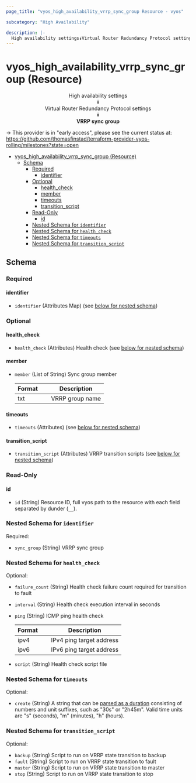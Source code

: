 ```yaml
---
page_title: "vyos_high_availability_vrrp_sync_group Resource - vyos"

subcategory: "High Availability"

description: |-
  High availability settings⯯Virtual Router Redundancy Protocol settings⯯VRRP sync group
---
```


# vyos_high_availability_vrrp_sync_group (Resource)
<center>

High availability settings  
⯯  
Virtual Router Redundancy Protocol settings  
⯯  
**VRRP sync group**


</center>

-> This provider is in "early access", please see the current status at: https://github.com/thomasfinstad/terraform-provider-vyos-rolling/milestones?state=open

<!--TOC-->

- [vyos_high_availability_vrrp_sync_group (Resource)](#vyos_high_availability_vrrp_sync_group-resource)
  - [Schema](#schema)
    - [Required](#required)
      - [identifier](#identifier)
    - [Optional](#optional)
      - [health_check](#health_check)
      - [member](#member)
      - [timeouts](#timeouts)
      - [transition_script](#transition_script)
    - [Read-Only](#read-only)
      - [id](#id)
    - [Nested Schema for `identifier`](#nested-schema-for-identifier)
    - [Nested Schema for `health_check`](#nested-schema-for-health_check)
    - [Nested Schema for `timeouts`](#nested-schema-for-timeouts)
    - [Nested Schema for `transition_script`](#nested-schema-for-transition_script)

<!--TOC-->

<!-- schema generated by tfplugindocs -->
## Schema

### Required

#### identifier
- `identifier` (Attributes Map) (see [below for nested schema](#nestedatt--identifier))

### Optional

#### health_check
- `health_check` (Attributes) Health check (see [below for nested schema](#nestedatt--health_check))
#### member
- `member` (List of String) Sync group member

    |  Format  &emsp;|  Description      |
    |----------|-------------------|
    |  txt     &emsp;|  VRRP group name  |
#### timeouts
- `timeouts` (Attributes) (see [below for nested schema](#nestedatt--timeouts))
#### transition_script
- `transition_script` (Attributes) VRRP transition scripts (see [below for nested schema](#nestedatt--transition_script))

### Read-Only

#### id
- `id` (String) Resource ID, full vyos path to the resource with each field separated by dunder (`__`).

<a id="nestedatt--identifier"></a>
### Nested Schema for `identifier`

Required:

- `sync_group` (String) VRRP sync group


<a id="nestedatt--health_check"></a>
### Nested Schema for `health_check`

Optional:

- `failure_count` (String) Health check failure count required for transition to fault
- `interval` (String) Health check execution interval in seconds
- `ping` (String) ICMP ping health check

    |  Format  &emsp;|  Description               |
    |----------|----------------------------|
    |  ipv4    &emsp;|  IPv4 ping target address  |
    |  ipv6    &emsp;|  IPv6 ping target address  |
- `script` (String) Health check script file


<a id="nestedatt--timeouts"></a>
### Nested Schema for `timeouts`

Optional:

- `create` (String) A string that can be [parsed as a duration](https://pkg.go.dev/time#ParseDuration) consisting of numbers and unit suffixes, such as &#34;30s&#34; or &#34;2h45m&#34;. Valid time units are &#34;s&#34; (seconds), &#34;m&#34; (minutes), &#34;h&#34; (hours).


<a id="nestedatt--transition_script"></a>
### Nested Schema for `transition_script`

Optional:

- `backup` (String) Script to run on VRRP state transition to backup
- `fault` (String) Script to run on VRRP state transition to fault
- `master` (String) Script to run on VRRP state transition to master
- `stop` (String) Script to run on VRRP state transition to stop
